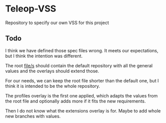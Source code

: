 # Teleop-VSS

Repository to specify our own VSS for this project


## Todo

I think we have defined those spec files wrong. It meets our expectations, but I think the intention was different.

The root [file/s](VSS/VehicleSignalSpecification.vspec) should contain the default repository with all the general values and the overlays should extend those.

For our needs, we can keep the root file shorter than the default one, but I think it is intended to be the whole repository.

The profiles overlay is the first one applied, which adapts the values from the root file and optionally adds more if it fits the new requirements.

Then I do not know what the extensions overlay is for.
Maybe to add whole new branches with values.